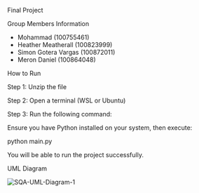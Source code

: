 Final Project

Group Members Information
- Mohammad (100755461)
- Heather Meatherall (100823999)
- Simon Gotera Vargas (100872011)
- Meron Daniel (100864048)

How to Run

Step 1: Unzip the file

Step 2: Open a terminal (WSL or Ubuntu)

Step 3: Run the following command:

Ensure you have Python installed on your system, then execute:

python main.py

You will be able to run the project successfully.


UML Diagram

![SQA-UML-Diagram-1](https://github.com/user-attachments/assets/67996fb9-9642-483d-b1ef-b323d6814268)
